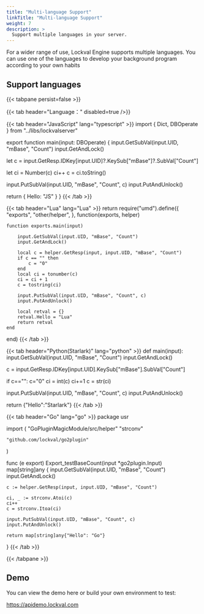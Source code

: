 ```yaml
---
title: "Multi-language Support"
linkTitle: "Multi-language Support"
weight: 7
description: >
  Support multiple languages in your server.
---
```


For a wider range of use, Lockval Engine supports multiple languages. You can use one of the languages to develop your background program according to your own habits

## Support languages

{{< tabpane persist=false >}}

{{< tab header="Language：" disabled=true />}}

{{< tab header="JavaScript" lang="typescript" >}}
import { Dict, DBOperate } from "../libs/lockvalserver"

export function main(input: DBOperate<any>) {
  input.GetSubVal(input.UID, "mBase", "Count")
  input.GetAndLock()

  let c = input.GetResp.IDKey[input.UID]?.KeySub["mBase"]?.SubVal["Count"]

  let ci = Number(c)
  ci++
  c = ci.toString()

  input.PutSubVal(input.UID, "mBase", "Count", c)
  input.PutAndUnlock()

  return { Hello: "JS" }
}
{{< /tab >}}

{{< tab header="Lua" lang="Lua" >}}
return require("umd").define({
    "exports",
    "other/helper",
}, function(exports, helper)

    function exports.main(input)

        input.GetSubVal(input.UID, "mBase", "Count")
        input.GetAndLock()

        local c = helper.GetResp(input, input.UID, "mBase", "Count")
        if c == "" then
            c = "0"
        end
        local ci = tonumber(c)
        ci = ci + 1
        c = tostring(ci)

        input.PutSubVal(input.UID, "mBase", "Count", c)
        input.PutAndUnlock()

        local retval = {}
        retval.Hello = "Lua"
        return retval
    end

end)
{{< /tab >}}

{{< tab header="Python(Starlark)" lang="python" >}}
def main(input):
  input.GetSubVal(input.UID, "mBase", "Count")
  input.GetAndLock()

  c = input.GetResp.IDKey[input.UID].KeySub["mBase"].SubVal["Count"]

  if c=="":
    c="0"
  ci = int(c)
  ci+=1
  c = str(ci)

  input.PutSubVal(input.UID, "mBase", "Count", c)
  input.PutAndUnlock()

  return {"Hello":"Starlark"}
{{< /tab >}}

{{< tab header="Go" lang="go" >}}
package usr

import (
	"GoPluginMagicModule/src/helper"
	"strconv"

	"github.com/lockval/go2plugin"
)

func (e export) Export_testBaseCount(input *go2plugin.Input) map[string]any {
	input.GetSubVal(input.UID, "mBase", "Count")
	input.GetAndLock()

	c := helper.GetResp(input, input.UID, "mBase", "Count")

	ci, _ := strconv.Atoi(c)
	ci++
	c = strconv.Itoa(ci)

	input.PutSubVal(input.UID, "mBase", "Count", c)
	input.PutAndUnlock()

	return map[string]any{"Hello": "Go"}
}
{{< /tab >}}

{{< /tabpane >}}

## Demo

You can view the demo here or build your own environment to test:

https://apidemo.lockval.com


